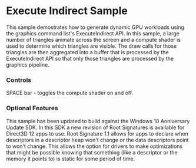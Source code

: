 # Execute Indirect Sample
This sample demostrates how to generate dynamic GPU workloads using the graphics command list's ExecuteIndirect API. In this sample, a large number of triangles animate across the screen and a compute shader is used to determine which triangles are visible. The draw calls for those triangles are then aggregated into a buffer that is processed by the ExecuteIndirect API so that only those triangles are processed by the graphics pipeline.

### Controls
SPACE bar - toggles the compute shader on and off.

### Optional Features
This sample has been updated to build against the Windows 10 Anniversary Update SDK. In this SDK a new revision of Root Signatures is available for Direct3D 12 apps to use. Root Signature 1.1 allows for apps to declare when descriptors in a descriptor heap won't change or the data descriptors point to won't change.  This allows the option for drivers to make optimizations that might be possible knowing that something (like a descriptor or the memory it points to) is static for some period of time.